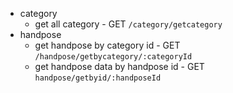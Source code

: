 - category
  - get all category - GET `/category/getcategory`
- handpose
  - get handpose by category id - GET `/handpose/getbycategory/:categoryId`
  - get handpose data by handpose id - GET `handpose/getbyid/:handposeId`
